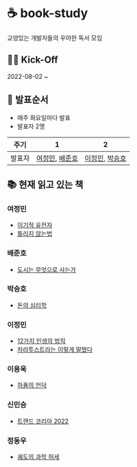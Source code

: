# ☕ book-study
교양있는 개발자들의 우아한 독서 모임

## 🏃🏻 Kick-Off

2022-08-02 ~

## 📅 발표순서

- 매주 화요일마다 발표
- 발표자 2명

|   주기     | 1 |  2 |
|----------|------|------|
| 발표자 | [여정민](https://github.com/youngerjesus), [배준호](https://github.com/junhobae999)  | [이정민](https://github.com/hustle-dev), [박승호](https://github.com/joonparkhere-dev) |



## 📚 현재 읽고 있는 책

### 여정민

- [이기적 유전자](http://www.yes24.com/Product/Goods/65067259)
- [틀리지 않는법](http://www.yes24.com/Product/Goods/27968732)

### 배준호

- [도시는 무엇으로 사는가](http://www.kyobobook.co.kr/product/detailViewKor.laf?ejkGb=KOR&mallGb=KOR&barcode=9788932472959&orderClick=LAG&Kc=)

### 박승호

- [돈의 심리학](http://www.yes24.com/Product/Goods/96547408)

### 이정민

- [12가지 인생의 법칙](http://www.yes24.com/Product/Goods/66360714)
- [차라투스트라는 이렇게 말했다](http://www.yes24.com/Product/Goods/2662031)

### 이용욱

- [하품의 언덕](http://www.yes24.com/product/goods/101639934)

### 신민승

- [트렌드 코리아 2022](http://www.yes24.com/Product/Goods/103737985)

### 정동우

- [궤도의 과학 허세](http://www.yes24.com/Product/Goods/110211255)




